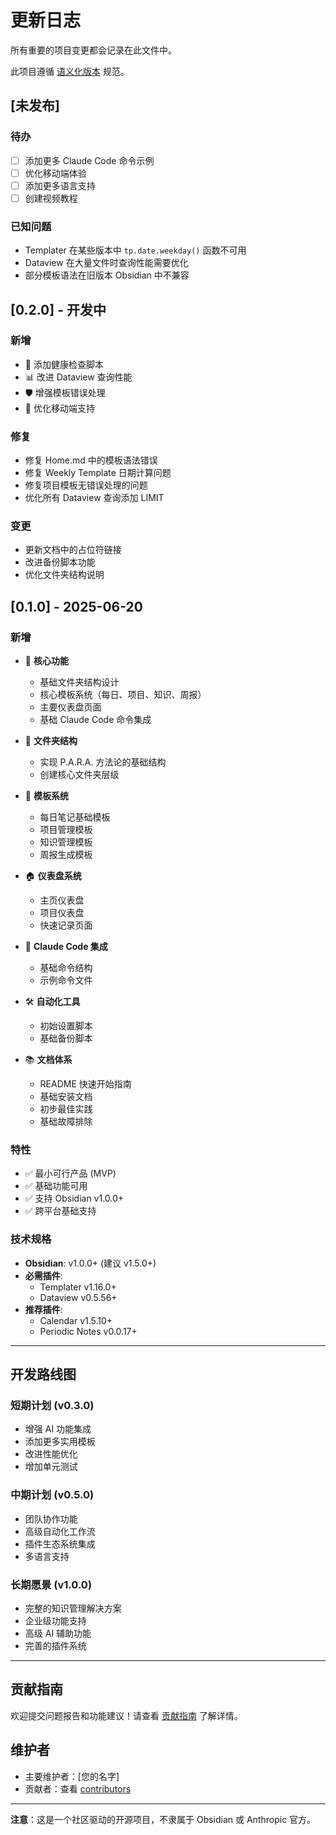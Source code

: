 # 更新日志

所有重要的项目变更都会记录在此文件中。

此项目遵循 [语义化版本](https://semver.org/lang/zh-CN/) 规范。

## [未发布]

### 待办
- [ ] 添加更多 Claude Code 命令示例
- [ ] 优化移动端体验
- [ ] 添加更多语言支持
- [ ] 创建视频教程

### 已知问题
- Templater 在某些版本中 `tp.date.weekday()` 函数不可用
- Dataview 在大量文件时查询性能需要优化
- 部分模板语法在旧版本 Obsidian 中不兼容

## [0.2.0] - 开发中

### 新增
- 🔧 添加健康检查脚本
- 📊 改进 Dataview 查询性能
- 🛡️ 增强模板错误处理
- 📱 优化移动端支持

### 修复
- 修复 Home.md 中的模板语法错误
- 修复 Weekly Template 日期计算问题
- 修复项目模板无错误处理的问题
- 优化所有 Dataview 查询添加 LIMIT

### 变更
- 更新文档中的占位符链接
- 改进备份脚本功能
- 优化文件夹结构说明

## [0.1.0] - 2025-06-20

### 新增
- 🎯 **核心功能**
  - 基础文件夹结构设计
  - 核心模板系统（每日、项目、知识、周报）
  - 主要仪表盘页面
  - 基础 Claude Code 命令集成

- 📁 **文件夹结构**  
  - 实现 P.A.R.A. 方法论的基础结构
  - 创建核心文件夹层级

- 📝 **模板系统**
  - 每日笔记基础模板
  - 项目管理模板
  - 知识管理模板
  - 周报生成模板

- 🏠 **仪表盘系统**
  - 主页仪表盘
  - 项目仪表盘
  - 快速记录页面

- 🤖 **Claude Code 集成**
  - 基础命令结构
  - 示例命令文件

- 🛠️ **自动化工具**
  - 初始设置脚本
  - 基础备份脚本

- 📚 **文档体系**
  - README 快速开始指南
  - 基础安装文档
  - 初步最佳实践
  - 基础故障排除

### 特性
- ✅ 最小可行产品 (MVP)
- ✅ 基础功能可用
- ✅ 支持 Obsidian v1.0.0+
- ✅ 跨平台基础支持

### 技术规格
- **Obsidian**: v1.0.0+ (建议 v1.5.0+)
- **必需插件**: 
  - Templater v1.16.0+
  - Dataview v0.5.56+
- **推荐插件**: 
  - Calendar v1.5.10+
  - Periodic Notes v0.0.17+

---

## 开发路线图

### 短期计划 (v0.3.0)
- 增强 AI 功能集成
- 添加更多实用模板
- 改进性能优化
- 增加单元测试

### 中期计划 (v0.5.0)
- 团队协作功能
- 高级自动化工作流
- 插件生态系统集成
- 多语言支持

### 长期愿景 (v1.0.0)
- 完整的知识管理解决方案
- 企业级功能支持
- 高级 AI 辅助功能
- 完善的插件系统

---

## 贡献指南

欢迎提交问题报告和功能建议！请查看 [贡献指南](CONTRIBUTING.md) 了解详情。

## 维护者

- 主要维护者：[您的名字]
- 贡献者：查看 [contributors](https://github.com/YYvanYang/obsidian-minimal-workflow/contributors)

---

**注意**：这是一个社区驱动的开源项目，不隶属于 Obsidian 或 Anthropic 官方。